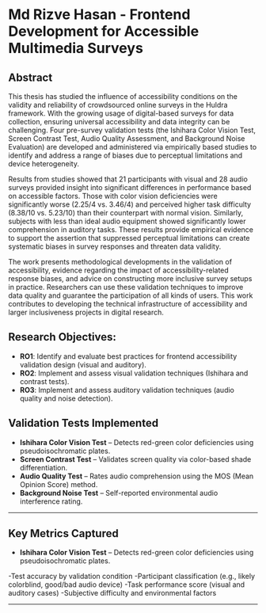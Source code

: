 # Md Rizve Hasan - Frontend Development for Accessible Multimedia Surveys

## Abstract

This thesis has studied the influence of accessibility conditions on the validity and reliability of crowdsourced online surveys in the Huldra framework. With the growing usage of digital-based surveys for data collection, ensuring universal accessibility and data integrity can be challenging. Four pre-survey validation tests (the Ishihara Color Vision Test, Screen Contrast Test, Audio Quality Assessment, and Background Noise Evaluation) are developed and administered via empirically based studies to identify and address a range of biases due to perceptual limitations and device heterogeneity.

Results from studies showed that 21 participants with visual and 28 audio surveys provided insight into significant differences in performance based on accessible factors. Those with color vision deficiencies were significantly worse (2.25/4 vs. 3.46/4) and perceived higher task difficulty (8.38/10 vs. 5.23/10) than their counterpart with normal vision. Similarly, subjects with less than ideal audio equipment showed significantly lower comprehension in auditory tasks. These results provide empirical evidence to support the assertion that suppressed perceptual limitations can create systematic biases in survey responses and threaten data validity.

The work presents methodological developments in the validation of accessibility, evidence regarding the impact of accessibility-related response biases, and advice on constructing more inclusive survey setups in practice. Researchers can use these validation techniques to improve data quality and guarantee the participation of all kinds of users. This work contributes to developing the technical infrastructure of accessibility and larger inclusiveness projects in digital research.

## Research Objectives:

- **RO1**: Identify and evaluate best practices for frontend accessibility validation design (visual and auditory).
- **RO2**: Implement and assess visual validation techniques (Ishihara and contrast tests).
- **RO3**: Implement and assess auditory validation techniques (audio quality and noise detection).

## Validation Tests Implemented

- **Ishihara Color Vision Test** – Detects red-green color deficiencies using pseudoisochromatic plates.
- **Screen Contrast Test** – Validates screen quality via color-based shade differentiation.
- **Audio Quality Test** – Rates audio comprehension using the MOS (Mean Opinion Score) method.
- **Background Noise Test** – Self-reported environmental audio interference rating.

---

## Key Metrics Captured

- **Ishihara Color Vision Test** – Detects red-green color deficiencies using pseudoisochromatic plates.

-Test accuracy by validation condition
-Participant classification (e.g., likely colorblind, good/bad audio device)
-Task performance score (visual and auditory cases)
-Subjective difficulty and environmental factors

---
